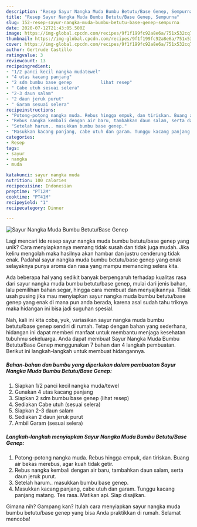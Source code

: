 ```yaml
---
description: "Resep Sayur Nangka Muda Bumbu Betutu/Base Genep, Sempurna"
title: "Resep Sayur Nangka Muda Bumbu Betutu/Base Genep, Sempurna"
slug: 152-resep-sayur-nangka-muda-bumbu-betutu-base-genep-sempurna
date: 2020-07-12T21:43:05.500Z
image: https://img-global.cpcdn.com/recipes/9f1f199fc92a8e6a/751x532cq70/sayur-nangka-muda-bumbu-betutubase-genep-foto-resep-utama.jpg
thumbnail: https://img-global.cpcdn.com/recipes/9f1f199fc92a8e6a/751x532cq70/sayur-nangka-muda-bumbu-betutubase-genep-foto-resep-utama.jpg
cover: https://img-global.cpcdn.com/recipes/9f1f199fc92a8e6a/751x532cq70/sayur-nangka-muda-bumbu-betutubase-genep-foto-resep-utama.jpg
author: Gertrude Castillo
ratingvalue: 3
reviewcount: 13
recipeingredient:
- "1/2 panci kecil nangka mudatewel"
- "4 utas kacang panjang"
- "2 sdm bumbu base genep           lihat resep"
- " Cabe utuh sesuai selera"
- "2-3 daun salam"
- "2 daun jeruk purut"
- " Garam sesuai selera"
recipeinstructions:
- "Potong-potong nangka muda. Rebus hingga empuk, dan tiriskan. Buang air bekas merebus, agar kuah tidak getir."
- "Rebus nangka kembali dengan air baru, tambahkan daun salam, serta daun jeruk purut."
- "Setelah harum.. masukkan bumbu base genep."
- "Masukkan kacang panjang, cabe utuh dan garam. Tunggu kacang panjang matang. Tes rasa. Matikan api. Siap disajikan."
categories:
- Resep
tags:
- sayur
- nangka
- muda

katakunci: sayur nangka muda 
nutrition: 100 calories
recipecuisine: Indonesian
preptime: "PT12M"
cooktime: "PT41M"
recipeyield: "1"
recipecategory: Dinner

---
```



![Sayur Nangka Muda Bumbu Betutu/Base Genep](https://img-global.cpcdn.com/recipes/9f1f199fc92a8e6a/751x532cq70/sayur-nangka-muda-bumbu-betutubase-genep-foto-resep-utama.jpg)

Lagi mencari ide resep sayur nangka muda bumbu betutu/base genep yang unik? Cara menyiapkannya memang tidak susah dan tidak juga mudah. Jika keliru mengolah maka hasilnya akan hambar dan justru cenderung tidak enak. Padahal sayur nangka muda bumbu betutu/base genep yang enak selayaknya punya aroma dan rasa yang mampu memancing selera kita.

Ada beberapa hal yang sedikit banyak berpengaruh terhadap kualitas rasa dari sayur nangka muda bumbu betutu/base genep, mulai dari jenis bahan, lalu pemilihan bahan segar, hingga cara membuat dan menyajikannya. Tidak usah pusing jika mau menyiapkan sayur nangka muda bumbu betutu/base genep yang enak di mana pun anda berada, karena asal sudah tahu triknya maka hidangan ini bisa jadi suguhan spesial.




Nah, kali ini kita coba, yuk, variasikan sayur nangka muda bumbu betutu/base genep sendiri di rumah. Tetap dengan bahan yang sederhana, hidangan ini dapat memberi manfaat untuk membantu menjaga kesehatan tubuhmu sekeluarga. Anda dapat membuat Sayur Nangka Muda Bumbu Betutu/Base Genep menggunakan 7 bahan dan 4 langkah pembuatan. Berikut ini langkah-langkah untuk membuat hidangannya.

<!--inarticleads1-->

##### Bahan-bahan dan bumbu yang diperlukan dalam pembuatan Sayur Nangka Muda Bumbu Betutu/Base Genep:

1. Siapkan 1/2 panci kecil nangka muda/tewel
1. Gunakan 4 utas kacang panjang
1. Siapkan 2 sdm bumbu base genep           (lihat resep)
1. Sediakan  Cabe utuh (sesuai selera)
1. Siapkan 2-3 daun salam
1. Sediakan 2 daun jeruk purut
1. Ambil  Garam (sesuai selera)




<!--inarticleads2-->

##### Langkah-langkah menyiapkan Sayur Nangka Muda Bumbu Betutu/Base Genep:

1. Potong-potong nangka muda. Rebus hingga empuk, dan tiriskan. Buang air bekas merebus, agar kuah tidak getir.
1. Rebus nangka kembali dengan air baru, tambahkan daun salam, serta daun jeruk purut.
1. Setelah harum.. masukkan bumbu base genep.
1. Masukkan kacang panjang, cabe utuh dan garam. Tunggu kacang panjang matang. Tes rasa. Matikan api. Siap disajikan.




Gimana nih? Gampang kan? Itulah cara menyiapkan sayur nangka muda bumbu betutu/base genep yang bisa Anda praktikkan di rumah. Selamat mencoba!
